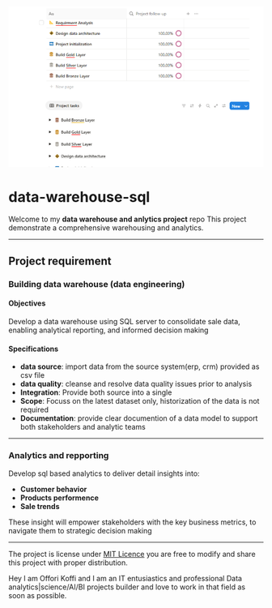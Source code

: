 ![Planification](https://github.com/Offori/data-warehouse-sql/blob/main/docs/planification.PNG?raw=true)

# data-warehouse-sql
Welcome to my **data warehouse and anlytics project** repo
This project demonstrate a comprehensive warehousing and analytics.

---

## Project requirement

### Building data warehouse (data engineering)

#### Objectives
Develop a data warehouse using SQL server to consolidate sale data, enabling analytical reporting, and informed decision making

#### Specifications
- **data source**: import data from the source system(erp, crm) provided as csv file
- **data quality**: cleanse and resolve data quality issues prior to analysis
- **Integration**: Provide both source into a single
- **Scope**: Focuss on the latest dataset only, historization of the data is not required
- **Documentation**: provide clear documention of a data model to support both stakeholders and analytic teams
---

### Analytics and repporting
Develop sql based analytics to deliver detail insights into:
- **Customer behavior**
- **Products performence**
- **Sale trends**

These insight will empower stakeholders with the key business metrics, to navigate them to strategic decision making

---

The project is license under [MIT Licence](LICENSE) you are free to modify and share this project with proper distribution.

Hey I am Offori Koffi and I am an IT entusiastics and professional Data analytics|science/AI/BI projects builder and love to work in that field as soon as possible.  
